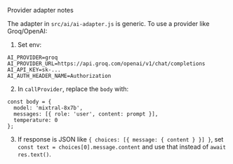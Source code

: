 Provider adapter notes

The adapter in `src/ai/ai-adapter.js` is generic. To use a provider like Groq/OpenAI:

1) Set env:
```
AI_PROVIDER=groq
AI_PROVIDER_URL=https://api.groq.com/openai/v1/chat/completions
AI_API_KEY=sk-...
AI_AUTH_HEADER_NAME=Authorization
```

2) In `callProvider`, replace the `body` with:
```
const body = {
  model: 'mixtral-8x7b',
  messages: [{ role: 'user', content: prompt }],
  temperature: 0
};
```

3) If response is JSON like `{ choices: [{ message: { content } }] }`, set `const text = choices[0].message.content` and use that instead of `await res.text()`.


